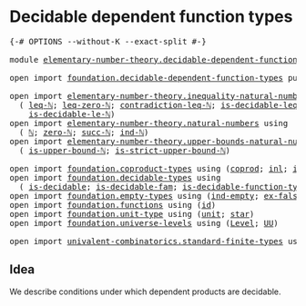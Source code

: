 # Decidable dependent function types

<pre class="Agda"><a id="47" class="Symbol">{-#</a> <a id="51" class="Keyword">OPTIONS</a> <a id="59" class="Pragma">--without-K</a> <a id="71" class="Pragma">--exact-split</a> <a id="85" class="Symbol">#-}</a>

<a id="90" class="Keyword">module</a> <a id="97" href="elementary-number-theory.decidable-dependent-function-types.html" class="Module">elementary-number-theory.decidable-dependent-function-types</a> <a id="157" class="Keyword">where</a>

<a id="164" class="Keyword">open</a> <a id="169" class="Keyword">import</a> <a id="176" href="foundation.decidable-dependent-function-types.html" class="Module">foundation.decidable-dependent-function-types</a> <a id="222" class="Keyword">public</a>

<a id="230" class="Keyword">open</a> <a id="235" class="Keyword">import</a> <a id="242" href="elementary-number-theory.inequality-natural-numbers.html" class="Module">elementary-number-theory.inequality-natural-numbers</a> <a id="294" class="Keyword">using</a>
  <a id="302" class="Symbol">(</a> <a id="304" href="elementary-number-theory.inequality-natural-numbers.html#1431" class="Function">leq-ℕ</a><a id="309" class="Symbol">;</a> <a id="311" href="elementary-number-theory.inequality-natural-numbers.html#1771" class="Function">leq-zero-ℕ</a><a id="321" class="Symbol">;</a> <a id="323" href="elementary-number-theory.inequality-natural-numbers.html#10279" class="Function">contradiction-leq-ℕ</a><a id="342" class="Symbol">;</a> <a id="344" href="elementary-number-theory.inequality-natural-numbers.html#2481" class="Function">is-decidable-leq-ℕ</a><a id="362" class="Symbol">;</a> <a id="364" href="elementary-number-theory.inequality-natural-numbers.html#10547" class="Function">leq-le-ℕ</a><a id="372" class="Symbol">;</a> <a id="374" href="elementary-number-theory.inequality-natural-numbers.html#7781" class="Function">le-ℕ</a><a id="378" class="Symbol">;</a>
    <a id="384" href="elementary-number-theory.inequality-natural-numbers.html#9399" class="Function">is-decidable-le-ℕ</a><a id="401" class="Symbol">)</a>
<a id="403" class="Keyword">open</a> <a id="408" class="Keyword">import</a> <a id="415" href="elementary-number-theory.natural-numbers.html" class="Module">elementary-number-theory.natural-numbers</a> <a id="456" class="Keyword">using</a>
  <a id="464" class="Symbol">(</a> <a id="466" href="elementary-number-theory.natural-numbers.html#1444" class="Datatype">ℕ</a><a id="467" class="Symbol">;</a> <a id="469" href="elementary-number-theory.natural-numbers.html#1465" class="InductiveConstructor">zero-ℕ</a><a id="475" class="Symbol">;</a> <a id="477" href="elementary-number-theory.natural-numbers.html#1478" class="InductiveConstructor">succ-ℕ</a><a id="483" class="Symbol">;</a> <a id="485" href="elementary-number-theory.natural-numbers.html#2497" class="Function">ind-ℕ</a><a id="490" class="Symbol">)</a>
<a id="492" class="Keyword">open</a> <a id="497" class="Keyword">import</a> <a id="504" href="elementary-number-theory.upper-bounds-natural-numbers.html" class="Module">elementary-number-theory.upper-bounds-natural-numbers</a> <a id="558" class="Keyword">using</a>
  <a id="566" class="Symbol">(</a> <a id="568" href="elementary-number-theory.upper-bounds-natural-numbers.html#636" class="Function">is-upper-bound-ℕ</a><a id="584" class="Symbol">;</a> <a id="586" href="elementary-number-theory.upper-bounds-natural-numbers.html#788" class="Function">is-strict-upper-bound-ℕ</a><a id="609" class="Symbol">)</a>

<a id="612" class="Keyword">open</a> <a id="617" class="Keyword">import</a> <a id="624" href="foundation.coproduct-types.html" class="Module">foundation.coproduct-types</a> <a id="651" class="Keyword">using</a> <a id="657" class="Symbol">(</a><a id="658" href="foundation.coproduct-types.html#1168" class="Datatype">coprod</a><a id="664" class="Symbol">;</a> <a id="666" href="foundation.coproduct-types.html#1239" class="InductiveConstructor">inl</a><a id="669" class="Symbol">;</a> <a id="671" href="foundation.coproduct-types.html#1262" class="InductiveConstructor">inr</a><a id="674" class="Symbol">)</a>
<a id="676" class="Keyword">open</a> <a id="681" class="Keyword">import</a> <a id="688" href="foundation.decidable-types.html" class="Module">foundation.decidable-types</a> <a id="715" class="Keyword">using</a>
  <a id="723" class="Symbol">(</a> <a id="725" href="foundation.decidable-types.html#1905" class="Function">is-decidable</a><a id="737" class="Symbol">;</a> <a id="739" href="foundation.decidable-types.html#1983" class="Function">is-decidable-fam</a><a id="755" class="Symbol">;</a> <a id="757" href="foundation.decidable-types.html#3984" class="Function">is-decidable-function-type</a><a id="783" class="Symbol">)</a>
<a id="785" class="Keyword">open</a> <a id="790" class="Keyword">import</a> <a id="797" href="foundation.empty-types.html" class="Module">foundation.empty-types</a> <a id="820" class="Keyword">using</a> <a id="826" class="Symbol">(</a><a id="827" href="foundation-core.empty-types.html#1068" class="Function">ind-empty</a><a id="836" class="Symbol">;</a> <a id="838" href="foundation-core.empty-types.html#1147" class="Function">ex-falso</a><a id="846" class="Symbol">)</a>
<a id="848" class="Keyword">open</a> <a id="853" class="Keyword">import</a> <a id="860" href="foundation.functions.html" class="Module">foundation.functions</a> <a id="881" class="Keyword">using</a> <a id="887" class="Symbol">(</a><a id="888" href="foundation-core.functions.html#309" class="Function">id</a><a id="890" class="Symbol">)</a>
<a id="892" class="Keyword">open</a> <a id="897" class="Keyword">import</a> <a id="904" href="foundation.unit-type.html" class="Module">foundation.unit-type</a> <a id="925" class="Keyword">using</a> <a id="931" class="Symbol">(</a><a id="932" href="foundation.unit-type.html#975" class="Datatype">unit</a><a id="936" class="Symbol">;</a> <a id="938" href="foundation.unit-type.html#999" class="InductiveConstructor">star</a><a id="942" class="Symbol">)</a>
<a id="944" class="Keyword">open</a> <a id="949" class="Keyword">import</a> <a id="956" href="foundation.universe-levels.html" class="Module">foundation.universe-levels</a> <a id="983" class="Keyword">using</a> <a id="989" class="Symbol">(</a><a id="990" href="Agda.Primitive.html#597" class="Postulate">Level</a><a id="995" class="Symbol">;</a> <a id="997" href="foundation-core.universe-levels.html#222" class="Primitive">UU</a><a id="999" class="Symbol">)</a>

<a id="1002" class="Keyword">open</a> <a id="1007" class="Keyword">import</a> <a id="1014" href="univalent-combinatorics.standard-finite-types.html" class="Module">univalent-combinatorics.standard-finite-types</a> <a id="1060" class="Keyword">using</a> <a id="1066" class="Symbol">(</a><a id="1067" href="univalent-combinatorics.standard-finite-types.html#2085" class="Function">Fin</a><a id="1070" class="Symbol">)</a>
</pre>
## Idea

We describe conditions under which dependent products are decidable.
